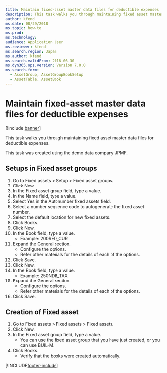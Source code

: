 ```yaml
---
title: Maintain fixed-asset master data files for deductible expenses
description: This task walks you through maintaining fixed asset master data files for deductible expenses.
author: kfend
ms.date: 08/29/2018
ms.topic: how-to
ms.prod: 
ms.technology: 
audience: Application User
ms.reviewer: kfend
ms.search.region: Japan
ms.author: kfend
ms.search.validFrom: 2016-06-30
ms.dyn365.ops.version: Version 7.0.0
ms.search.form: 
  - AssetGroup, AssetGroupBookSetup
  - AssetTable, AssetBook
---
```

# Maintain fixed-asset master data files for deductible expenses

[!include [banner](../../includes/banner.md)]

This task walks you through maintaining fixed asset master data files for deductible expenses.



This task was created using the demo data company JPMF.


## Setups in Fixed asset groups
1. Go to Fixed assets > Setup > Fixed asset groups.
2. Click New.
3. In the Fixed asset group field, type a value.
4. In the Name field, type a value.
5. Select Yes in the Autonumber fixed assets field.
6. Select a number sequence code to autogenerate the fixed asset number.
7. Select the default  location for new fixed assets.
8. Click Books.
9. Click New.
10. In the Book field, type a value.
    * Example: 200RED_CUR  
11. Expand the General section.
    * Configure the options.  
    * Refer other materials for the details of each of the options.  
12. Click Save.
13. Click New.
14. In the Book field, type a value.
    * Example: 250NDB_TAX  
15. Expand the General section.
    * Configure the options.  
    * Refer other materials for the details of each of the options.  
16. Click Save.

## Creation of Fixed asset
1. Go to Fixed assets > Fixed assets > Fixed assets.
2. Click New.
3. In the Fixed asset group field, type a value.
    * You can use the fixed asset group that you have just created, or you can use BUIL-M.  
4. Click Books.
    * Verify that the books were created automatically.  



[!INCLUDE[footer-include](../../../includes/footer-banner.md)]
